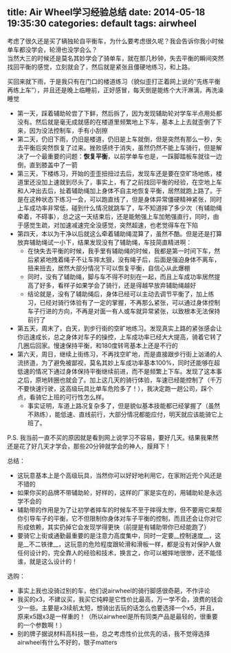 title: Air Wheel学习经验总结
date: 2014-05-18 19:35:30
categories: default
tags: airwheel
---
考虑了很久还是买了辆独轮自平衡车，为什么要考虑很久呢？我会告诉你我小时候单车都没学会，轮滑也没学会么？  
当然大三的时候还是莫名其妙学会了骑单车，就在那几秒钟，失去平衡的瞬间突然找回平衡的感觉，立刻就会了，然后就是紧张且僵硬地练习，和上路。  

买回来就下雨，于是我只有在门口的楼道练习（貌似歪打正着网上说的“先练平衡再练上车”），并且还是晚上临睡前，正好感冒，每天倒是能练个大汗淋漓，再洗澡睡觉

- 第一天，踩着辅助轮尝了下鲜，然后拆了，因为发现辅助轮对学车半点用处都没有。然后就是毫无成就感的在楼道里频繁地上下车，基本上上去就歪倒了下来，因为没法控制车，手有小刮擦
- 第二天，仍旧下雨，仍旧是楼道，仍旧是上车就倒，但是突然有那么一秒，失去平衡后突然恢复了过来。挫败感终于消失，虽然仍然不能上车骑行，但是解决了一个最重要的问题：__恢复平衡__，以前学单车也是，一踩脚踏板车就往一边倒，直到膝盖中了一箭
- 第三天，下楼练习，开始的歪歪扭扭过去后，发现车还是要在空旷场地练，楼道里还没加上速就到尽头了，事实上，有了之前找回平衡的经验，在空地上车和人冲出去后，扯着辅助绳加上身体不自主地恢复平衡，居然就跑上路了。于是在这种状态下练习一会，可以跑直线了，但是身体异常僵硬精神紧张，同时上车成功率非常低，碰到什么情况就跳车了，车不知道摔了多少次（有辅助绳牵着，不碍事），总之这一天结束后，还是能勉强上车加勉强直行，同时，由于感觉生疏，对加速减速完全没感觉，突然超速，也老觉得车在下陷
- 第四天，本以为干净以后就这么牵着辅助绳混算了，虽然不酷。但是还是打算放弃辅助绳试一小下，结果发现没有了辅助绳，车技简直精进啊：
    + 在快失去平衡的时候，我手里有辅助绳的时候，我都是第一时间下车，然后紧紧地拽着绳子不让车摔太狠，没有绳子后，后面是强迫身体不离车，扭来扭去，居然大部分情况下可以恢复平衡，自信心从此爆棚
    + 同时，没有了辅助绳，脚与车不得不时刻在一起，而且上车成功率居然提高了好多，看样子如果学会了骑行，还是得越早放弃辅助绳越好
    + 结论就是，没有了辅助绳后，身体已经可以主动去调节平衡了，加上练习，已经对骑行体验有了一定的掌握，不再那么紧张，可以通过身体控制车子行进的方向，不再是对面一有人或车就异常紧张，以致根本无法保持前行了
- 第五天，周末了，白天，到步行街的空旷地练习。发现真实上路的紧张感会让你迅速成长，总之身体对车子的操控，上车成功率已经大大提高，骑着它转了几圈后回家。慢速保持平衡，和180度转弯基本上还是不行的
- 第六天，周日，继续上街练习，不再找空旷地，而是直接跟步行街上汹涌的人流挤道，为了避免被鄙视，莫名其妙上车成功率基本100%，同时还能够在超低速的情况下通过身体保持平衡继续前进，而不是频繁上下车。发现了这本事之后，原地转圈也就会了。加上这几天的骑行体验，车速已经能控制了（千万不要快速行驶，这高级玩具比单车危险多了！），我决定跑一趟公司，踩个点，看骑它上班的可行性怎么样。
    + 事实证明，车道上路况复杂多了，但是貌似基本技能都已经掌握了（虽然不熟练），能低速、直线前行，大部分情况都能应付，明天就应该能骑它上班了。
    
P.S. 我当前一直不买的原因就是看到网上说学习不容易，要好几天。结果我果然还是花了好几天才学会，那些20分钟就学会的神人，膜拜下！
    
总结：  
- 这玩意基本上是个高级玩具，当然你可以好好地利用它，在家附近兜个风还是不错的
- 如果你买的品牌不带辅助轮，好样的，这样的厂家是实在的，用辅助轮是永远学不会的
- 辅助带的作用是为了让初学者摔车的时候车不至于摔得太惨，但不要用它来帮你引导车子的平衡，它不但限制你身体对车子平衡的控制，而且还会让你对它形成依赖，其实扔掉它会发现学得更快（前提是有辅助带你已经能跑了）
- 要骑它上街或通勤最重要的是注意力高度集中，同时一定要__控制速度__，这是__不二铁律__，这玩意的危险程度跟轮滑和滑板一样，都是没有对保护人做任何设计的，完全靠人的经验和技术，换言之，你可以被摔地很惨，还不能怪谁，就是这么设计的！

选购： 
- 事实上我也没骑过别的车，他们说airwheel的骑行脚感很奇葩，不作评论
- 我买的x3，不建议买，我买它纯粹是它性价比最高，万一学不会，浪费的钱会少一些。主要是x3续航太短，想骑出去玩的话怎么也要选择一个x5，并且，原来x5跟x3是一样重的！（所以airwheel是所有同类产品是最轻的，很重要的一个参数啊！）
- 别的牌子据说材料高科技一些，总之考虑性价比优先的话，我不觉得选择airwheel有什么不好的，银子matters